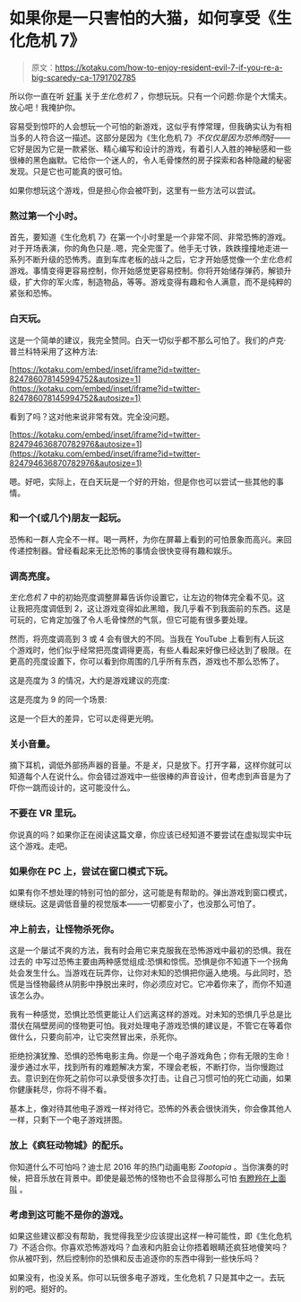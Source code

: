 # 如果你是一只害怕的大猫，如何享受《生化危机 7》

> 原文：<https://kotaku.com/how-to-enjoy-resident-evil-7-if-you-re-a-big-scaredy-ca-1791702785>

所以你一直在听 [好事](http://kotaku.com/resident-evil-7-the-kotaku-review-1791658385) 关于*生化危机 7* ，你想玩玩。只有一个问题:你是个大懦夫。放心吧！我掩护你。



容易受到惊吓的人会想玩一个可怕的新游戏，这似乎有悖常理，但我确实认为有相当多的人符合这一描述。这部分是因为《生化危机 7》*不仅仅是因为恐怖而*好——它好是因为它是一款紧张、精心编写和设计的游戏，有着引人入胜的神秘感和一些很棒的黑色幽默。它给你一个迷人的，令人毛骨悚然的房子探索和各种隐藏的秘密发现。只是它也可能真的很可怕。

如果你想玩这个游戏，但是担心你会被吓到，这里有一些方法可以尝试。

### 熬过第一个小时。

首先，要知道《生化危机 7》在第一个小时里是一个非常不同、非常恐怖的游戏。对于开场表演，你的角色只是..嗯，完全完蛋了。他手无寸铁，跌跌撞撞地走进一系列不断升级的恐怖秀。直到车库老板的战斗之后，它才开始感觉像一个*生化危机*游戏。事情变得更容易控制，你开始感觉更容易控制。你将开始储存弹药，解锁升级，扩大你的军火库，制造物品，等等。游戏变得有趣和令人满意，而不是纯粹的紧张和恐怖。

### **白天玩。**

这是一个简单的建议，我完全赞同。白天一切似乎都不那么可怕了。我们的卢克·普兰科特采用了这种方法:

 [https://kotaku.com/embed/inset/iframe?id=twitter-824786078145994752&autosize=1](https://kotaku.com/embed/inset/iframe?id=twitter-824786078145994752&autosize=1) 

看到了吗？这对他来说非常有效。完全没问题。

 [https://kotaku.com/embed/inset/iframe?id=twitter-824794636870782976&autosize=1](https://kotaku.com/embed/inset/iframe?id=twitter-824794636870782976&autosize=1) 

嗯。好吧，实际上，在白天玩是一个好的开始，但是你也可以尝试一些其他的事情。

### 和一个(或几个)朋友一起玩。

恐怖和一群人完全不一样。喝一两杯，为你在屏幕上看到的可怕景象而高兴。来回传递控制器。曾经看起来无比恐怖的事情会很快变得有趣和娱乐。

### 调高亮度。

*生化危机 7* 中的初始亮度调整屏幕告诉你设置它，让左边的物体完全看不见。这让我把亮度调低到 2，这让游戏变得如此黑暗，我几乎看不到我面前的东西。这是可玩的，它肯定加强了令人毛骨悚然的气氛，但它可能有很多要处理。

然而，将亮度调高到 3 或 4 会有很大的不同。当我在 YouTube 上看到有人玩这个游戏时，他们似乎经常把亮度调得更高，有些人看起来好像已经达到了极限。在更高的亮度设置下，你可以看到你周围的几乎所有东西，游戏也不那么恐怖了。

这是亮度为 3 的情况，大约是游戏建议的亮度:

这是亮度为 9 的同一个场景:

这是一个巨大的差异，它可以走得更光明。

### 关小音量。

摘下耳机，调低外部扬声器的音量。不是*关*，只是放下。打开字幕，这样你就可以知道每个人在说什么。你会错过游戏中一些很棒的声音设计，但考虑到声音是为了吓你一跳而设计的，这可能没什么。

### **不要在 VR 里玩。**

你说真的吗？如果你正在阅读这篇文章，你应该已经知道不要尝试在虚拟现实中玩这个游戏。走吧。

### 如果你在 PC 上，尝试在窗口模式下玩。

如果有你不想处理的特别可怕的部分，这可能是有帮助的。弹出游戏到窗口模式，继续玩。这是调低音量的视觉版本——一切都变小了，也没那么可怕了。

### **冲上前去，让怪物杀死你。**

这是一个屡试不爽的方法，我有时会用它来克服我在恐怖游戏中最初的恐惧。我在过去的 中写过恐怖主要由两种感觉组成:恐惧和惊慌。恐惧是你不知道下一个拐角处会发生什么。当游戏在玩弄你，让你对未知的恐惧把你逼入绝境。与此同时，恐慌是当怪物最终从阴影中挣脱出来时，你必须应对它。它冲着你来了，而你不知道该怎么办。

我有一种感觉，恐惧比恐慌更能让人们远离这样的游戏。对未知的恐惧几乎总是比潜伏在隔壁房间的怪物更可怕。我对处理电子游戏恐惧的建议是，不管它在等着你做什么，只要向前冲，让它突然冒出来，杀死你。

拒绝扮演犹豫、恐惧的恐怖电影主角。你是一个电子游戏角色；你有无限的生命！漫步通过水平，找到所有的难题解决方案，不理会老板，不断打你，当你慢跑过去。意识到在你死之前你可以承受很多次打击。让自己习惯可怕的死亡动画，如果你健康耗尽，你将不得不看。

基本上，像对待其他电子游戏一样对待它。恐怖的外表会很快消失，你会像其他人一样，只剩下一个电子游戏拼图。

### 放上《疯狂动物城》的配乐。

你知道什么不可怕吗？迪士尼 2016 年的热门动画电影 *Zootopia* 。当你演奏的时候，把音乐放在背景中。即使是最恐怖的怪物也不会显得那么可怕 [有瞪羚在上面叫](https://www.youtube.com/watch?v=c6rP-YP4c5I) 。

### 考虑到这可能不是你的游戏。

如果这些建议都没有帮助，我觉得我至少应该提出这样一种可能性，即《生化危机 7》不适合你。你喜欢恐怖游戏吗？血液和内脏会让你捂着眼睛还疯狂地傻笑吗？你从被吓到，然后控制你的恐惧和反击追逐你的东西中得到一些快乐吗？

如果没有，也没关系。你可以玩很多电子游戏，生化危机 7 只是其中之一。去玩别的吧。挺好的。